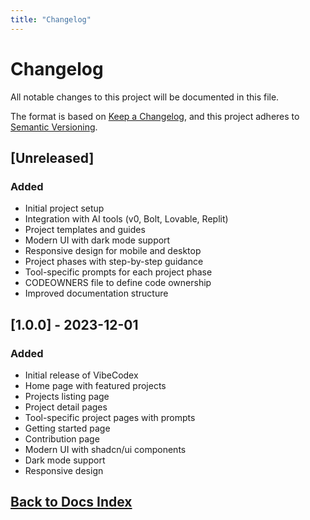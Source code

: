 ```yaml
---
title: "Changelog"
---
```

# Changelog

All notable changes to this project will be documented in this file.

The format is based on [Keep a Changelog](https://keepachangelog.com/en/1.0.0/),
and this project adheres to [Semantic Versioning](https://semver.org/spec/v2.0.0.html).

## [Unreleased]

### Added
- Initial project setup
- Integration with AI tools (v0, Bolt, Lovable, Replit)
- Project templates and guides
- Modern UI with dark mode support
- Responsive design for mobile and desktop
- Project phases with step-by-step guidance
- Tool-specific prompts for each project phase
- CODEOWNERS file to define code ownership
- Improved documentation structure

## [1.0.0] - 2023-12-01

### Added
- Initial release of VibeCodex
- Home page with featured projects
- Projects listing page
- Project detail pages
- Tool-specific project pages with prompts
- Getting started page
- Contribution page
- Modern UI with shadcn/ui components
- Dark mode support
- Responsive design

## [Back to Docs Index](/docs)
